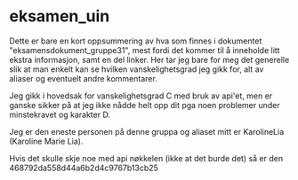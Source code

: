 # eksamen_uin
Dette er bare en kort oppsummering av hva som finnes i dokumentet "eksamensdokument_gruppe31", mest fordi det kommer til 
å inneholde litt ekstra informasjon, samt en del linker. Her tar jeg bare for meg det generelle slik at man enkelt kan se
hvilken vanskelighetsgrad jeg gikk for, alt av aliaser og eventuelt andre kommentarer.

Jeg gikk i hovedsak for vanskelighetsgrad C med bruk av api'et, men er ganske sikker på at jeg ikke nådde helt opp dit
pga noen problemer under minstekravet og karakter D.

Jeg er den eneste personen på denne gruppa og aliaset mitt er KarolineLia (Karoline Marie Lia).

Hvis det skulle skje noe med api nøkkelen (ikke at det burde det) så er den 468792da558d44a6b2d4c9767b13cb25

